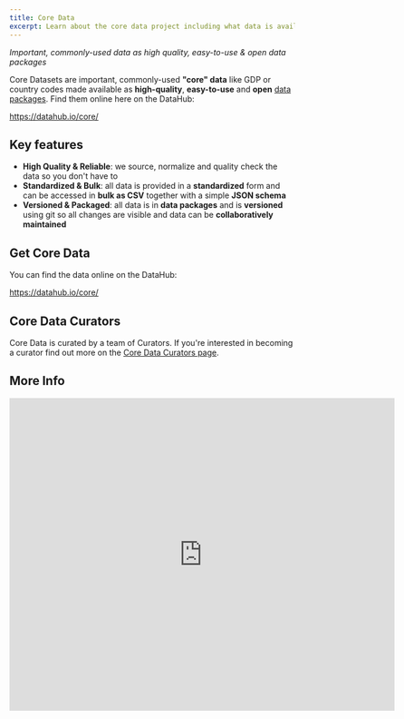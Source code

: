 ```yaml
---
title: Core Data
excerpt: Learn about the core data project including what data is available and how to get involved.
---
```


*Important, commonly-used data as high quality, easy-to-use & open data packages*

Core Datasets are important, commonly-used **"core" data** like GDP or country codes made available as **high-quality**, **easy-to-use** and **open** [data packages][dp]. Find them online here on the DataHub:

https://datahub.io/core/

## Key features

* **High Quality & Reliable**: we source, normalize and quality check the data so you don't have to
* **Standardized & Bulk**: all data is provided in a **standardized** form and can be accessed in **bulk as CSV** together with a simple **JSON schema**
* **Versioned & Packaged**: all data is in **data packages** and is **versioned** using git so all changes are visible and data can be **collaboratively maintained**

[dp]: http://frictionlessdata.io/data-packages/

## Get Core Data

You can find the data online on the DataHub:

https://datahub.io/core/

## Core Data Curators

Core Data is curated by a team of Curators. If you're interested in becoming a curator find out more on the [Core Data Curators page][curators].

[curators]: /docs/core-data/curators

## More Info

<iframe src="https://docs.google.com/presentation/d/1-BLImNBv2RtEkFVq_DdWjy05baHfprWHHdXZiMrmihQ/embed?start=false&loop=false&delayms=3000" frameborder="0" width="680" height="551" allowfullscreen="true" mozallowfullscreen="true" webkitallowfullscreen="true"></iframe>
